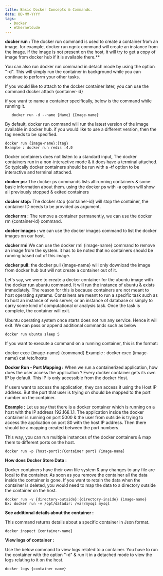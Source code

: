 ```yaml
---
title: Basic Docker Concepts & Commands.
date: DD-MM-YYYY
tags:
  - Docker
  - ethernetdude
---
```

**docker run :** The docker run command is used to create a container from an image. for example, docker run ngnix command will create an instance from the image. if the image is not present on the host, it will try to get a copy of image from docker hub if it is available there.**

You can also run docker run command in detach mode by using the option "-d". This will simply run the container in background while you can continue to perform your other tasks.

If you would like to attach to the docker container  later, you can use the command docker attach {container-id}

if you want to name a container specifically, below is the command while running it.

```
   docker run -d --name {Name} {Image-name}
```

By default, docker run command will run the latest version of the image available in docker hub. if you would like to use a different version, then the tag needs to be specified.

```
docker run {image-name}:{tag}
Example : docker run redis :4.0
```
Docker containers does not listen to a standard input, The docker containers run in a non-interactive mode & it does have a terminal attached. So typically docker containers should be run with a -tf option to be interactive and terminal attached.

**docker ps:** The docker ps commands lists all running containers & some basic information about them. using the docker ps with -a option will show all previously stopped & exited containers

**docker stop:**  The docker stop {container-id} will stop the container, the container ID needs to be provided as argument.

**docker rm :** The remove a container permanently, we can use the docker rm {container-id} command. 

**docker images :** we can use the docker images command to list the docker images on our host.

**docker rmi**  We can use the docker rmi {image-name} command to remove an image from the system. it has to be noted that no containers should be running based out of this image.

**docker pull:**  the docker pull {image-name} will only download the image from docker hub but will not create a container out of it.

Let's say, we were to create a docker container for the ubuntu image with the docker run ubuntu command. It will run the instance of ubuntu & exists immediately. The reason for this is because containers are not meant to host operating systems. Containers are meant to run a specific task such as to host an instance of web server, or an instance of database or simply to carry some kind of computational or analysis task. Once the task is complete, the container will exit. 

Ubuntu operating system once starts does not run any service. Hence it will exit. We can pass or append additional commands such as below

```
docker run ubuntu sleep 5 
```
If you want to execute a command on a running container, this is the format:

docker exec {image-name} {command}
Example : docker exec {image-name} cat /etc/hosts

**Docker Run - Port Mapping :** 
When we run a containerized application, how does the user access the application ? Every docker container gets its own IP by default. This IP is only accessible from the docker Host.

If users want to access the application, they can access it using the Host IP address. But the port that user is trying on should be mapped to the port number on the container.

**Example :** Let us say that there is a docker container which is running on a host with the IP address 192.168.1.1. The application inside the docker container is running on port 5000 & the user from outside is trying to access the application on port 80 with the host IP address. Then there should be a mapping created between the port numbers.

This way, you can run multiple instances of the docker containers & map them to different ports on the host.

```
docker run -p {host-port}:{Container port} {image-name}
```

**How does Docker Store Data :** 

Docker containers have their own file system & any changes to any file are local to the container. As soon as you remove the container all the data inside the container is gone. If you want to retain the data when the container is deleted, you would need to map the data to a directory outside the container on the host.
```
docker run -v {directory-outside}:{directory-inside} {image-name}
Ex: docker run -v /opt/datadir: /var/mysql mysql
```

**See additional details about the container :** 

This command returns details about a specific container in Json format.
```
docker inspect {container-name}
```

**View logs of container :** 

Use the below command to view logs related to a container. You have to run the container with the option "-d" & run it in a detached mode to view the logs relating to it on the host.

```
docker logs {container-name}
```
